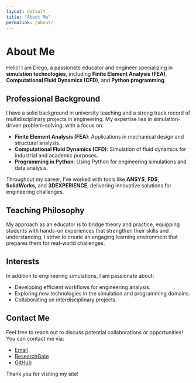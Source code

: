 ```yaml
---
layout: default
title: "About Me"
permalink: /about/
---
```


# About Me

Hello! I am Diego, a passionate educator and engineer specializing in **simulation technologies**, including **Finite Element Analysis (FEA)**, **Computational Fluid Dynamics (CFD)**, and **Python programming**.

## Professional Background
I have a solid background in university teaching and a strong track record of multidisciplinary projects in engineering. My expertise lies in simulation-driven problem-solving, with a focus on:

- **Finite Element Analysis (FEA)**: Applications in mechanical design and structural analysis.
- **Computational Fluid Dynamics (CFD)**: Simulation of fluid dynamics for industrial and academic purposes.
- **Programming in Python**: Using Python for engineering simulations and data analysis.

Throughout my career, I’ve worked with tools like **ANSYS**, **FDS**, **SolidWorks**, and **3DEXPERIENCE**, delivering innovative solutions for engineering challenges.

## Teaching Philosophy
My approach as an educator is to bridge theory and practice, equipping students with hands-on experiences that strengthen their skills and understanding. I strive to create an engaging learning environment that prepares them for real-world challenges.

## Interests
In addition to engineering simulations, I am passionate about:

- Developing efficient workflows for engineering analysis.
- Exploring new technologies in the simulation and programming domains.
- Collaborating on interdisciplinary projects.

## Contact Me
Feel free to reach out to discuss potential collaborations or opportunities! You can contact me via:

- [Email](https://mail.google.com/mail/u/0/#inbox?compose=new&to=diegofreflorez@utp.edu.co)
- [ResearchGate](https://www.researchgate.net/profile/Diego-Florez-Trujillo?ev=hdr_xprf&_tp=eyJjb250ZXh0Ijp7ImZpcnN0UGFnZSI6ImhvbWUiLCJwYWdlIjoiaG9tZSIsInBvc2l0aW9uIjoiZ2xvYmFsSGVhZGVyIn19)
- [GitHub](https://github.com/Diego-F-Florez-Trujillo)


Thank you for visiting my site!
